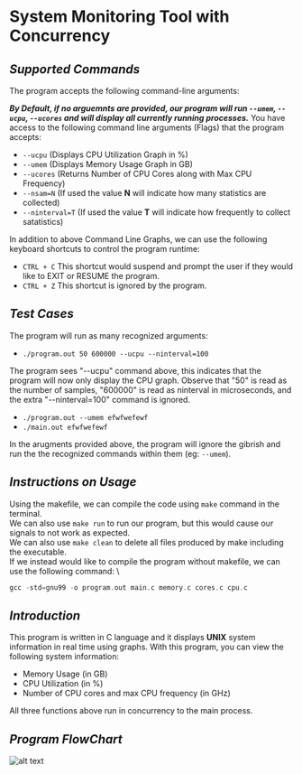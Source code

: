 # System Monitoring Tool with Concurrency

## *Supported Commands*
The program accepts the following command-line arguments:

***By Default, if  no arguemnts are provided, our program will run ```--umem```, ```--ucpu```, ```--ucores``` and will display all currently running processes.***
You have access to the following command line arguments (Flags) that the program accepts:
- ```--ucpu``` (Displays CPU Utilization Graph in %)
- ```--umem``` (Displays Memory Usage Graph in GB)
- ```--ucores``` (Returns Number of CPU Cores along with Max CPU Frequency)
- ```--nsam=N``` (If used the value **N** will indicate how many statistics are collected)
- ```--ninterval=T``` (If used the value **T** will indicate how frequently to collect satatistics)

In addition to above Command Line Graphs, we can use the following keyboard shortcuts to control the program runtime:
- ```CTRL + C``` This shortcut would suspend and prompt the user if they would like to EXIT or RESUME the program.
- ```CTRL + Z``` This shortcut is ignored by the program.

## *Test Cases*

The program will run as many recognized arguments: 

- ```./program.out 50 600000 --ucpu --ninterval=100```

The program sees "--ucpu" command above, this indicates that the program will now only display the CPU graph. Observe that "50" is read as the number of samples, "600000" is read as ninterval in microseconds, and the extra "--ninterval=100" command is ignored. 

- ```./program.out --umem efwfwefewf```
- ```./main.out efwfwefewf```

In the arugments provided above, the program will ignore the gibrish and run the the recognized commands within them (eg: ```--umem```).

## *Instructions on Usage*
Using the makefile, we can compile the code using ```make``` command in the terminal.\
We can also use ```make run``` to run our program, but this would cause our signals to not work as expected.\
We can also use ```make clean``` to delete all files produced by make including the executable.\
If we instead would like to compile the program without makefile, we can use the following command: \
```C
gcc -std=gnu99 -o program.out main.c memory.c cores.c cpu.c
```

## *Introduction*
This program is written in C language and it displays **UNIX** system information in real time using graphs.
With this program, you can view the following system information:
- Memory Usage (in GB)
- CPU Utilization (in %)
- Number of CPU cores and max CPU frequency (in GHz)

All three functions above run in concurrency to the main process.


## *Program FlowChart*
![alt text](flowchara3.png)



